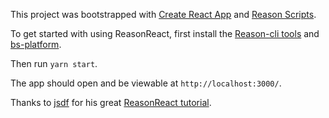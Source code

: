 This project was bootstrapped with [Create React App](https://github.com/facebookincubator/create-react-app) and [Reason Scripts](https://github.com/reasonml-community/reason-scripts).

To get started with using ReasonReact, first install the [Reason-cli tools](https://reasonml.github.io/docs/en/global-installation.html) and [bs-platform](https://www.npmjs.com/package/bs-platform).

Then run `yarn start`.

The app should open and be viewable at `http://localhost:3000/`.

Thanks to [jsdf](https://github.com/jsdf/github-reason-react-tutorial) for his great [ReasonReact tutorial](https://jamesfriend.com.au/a-first-reason-react-app-for-js-developers).